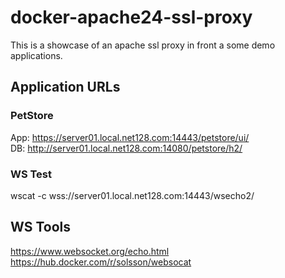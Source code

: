 # docker-apache24-ssl-proxy

This is a showcase of an apache ssl proxy in front a some demo applications.

## Application URLs

### PetStore  
App: https://server01.local.net128.com:14443/petstore/ui/  
DB:  http://server01.local.net128.com:14080/petstore/h2/

### WS Test
wscat -c wss://server01.local.net128.com:14443/wsecho2/


## WS Tools
https://www.websocket.org/echo.html
https://hub.docker.com/r/solsson/websocat
